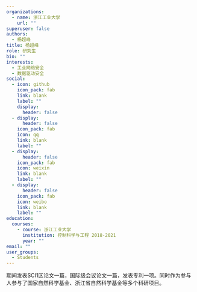 ```yaml
---
organizations:
  - name: 浙江工业大学
    url: ""
superuser: false
authors:
  - 杨超峰
title: 杨超峰
role: 研究生
bio: ""
interests:
  - 工业网络安全
  - 数据驱动安全
social:
  - icon: github
    icon_pack: fab
    link: blank
    label: ""
    display:
      header: false
  - display:
      header: false
    icon_pack: fab
    icon: qq
    link: blank
    label: ""
  - display:
      header: false
    icon_pack: fab
    icon: weixin
    link: blank
    label: ""
  - display:
      header: false
    icon_pack: fab
    icon: weibo
    link: blank
    label: ""
education:
  courses:
    - course: 浙江工业大学
      institution: 控制科学与工程 2018-2021
      year: ""
email: ""
user_groups:
  - Students
---
```

期间发表SCI1区论文一篇，国际级会议论文一篇，发表专利一项。同时作为参与人参与了国家自然科学基金、浙江省自然科学基金等多个科研项目。
